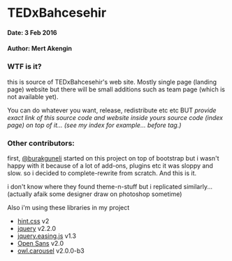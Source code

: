 # TEDxBahcesehir
#### Date: 3 Feb 2016
#### Author: Mert Akengin

### WTF is it?

this is source of TEDxBahcesehir's web site. Mostly single page (landing page) website but there will be small additions such as team page (which is not available yet).

You can do whatever you want, release, redistribute etc etc BUT *provide exact link of this source code and website inside yours source code (index page) on top of it... (see my index for example... before <html> tag.)*

### Other contributors:

first, [@burakguneli] started on this project on top of bootstrap but i wasn't happy with it because of a lot of add-ons, plugins etc it was sloppy and slow.
so i decided to complete-rewrite from scratch. And this is it.

i don't know where they found theme-n-stuff but i replicated similarly... (actually afaik some designer draw on photoshop sometime)

Also i'm using these libraries in my project

- [hint.css](//github.com/chinchang/hint.css) v2
- [jquery](//jquery.com/) v2.2.0
- [jquery.easing.js](//gsgd.co.uk/sandbox/jquery/easing/) v1.3
- [Open Sans](//www.google.com/fonts/specimen/Open+Sans) v2.0
- [owl.carousel](//smashingboxes.github.io/OwlCarousel2/) v2.0.0-b3

[@burakguneli]: //github.com/burakguneli
